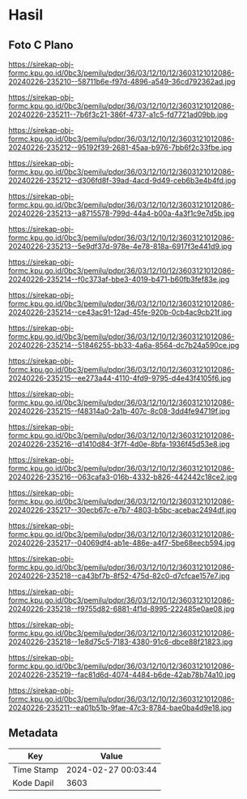 # Hasil

## Foto C Plano

https://sirekap-obj-formc.kpu.go.id/0bc3/pemilu/pdpr/36/03/12/10/12/3603121012086-20240226-235210--58711b6e-f97d-4896-a549-36cd792362ad.jpg

https://sirekap-obj-formc.kpu.go.id/0bc3/pemilu/pdpr/36/03/12/10/12/3603121012086-20240226-235211--7b6f3c21-386f-4737-a1c5-fd7721ad09bb.jpg

https://sirekap-obj-formc.kpu.go.id/0bc3/pemilu/pdpr/36/03/12/10/12/3603121012086-20240226-235212--95192f39-2681-45aa-b976-7bb6f2c33fbe.jpg

https://sirekap-obj-formc.kpu.go.id/0bc3/pemilu/pdpr/36/03/12/10/12/3603121012086-20240226-235212--d306fd8f-39ad-4acd-9d49-ceb6b3e4b4fd.jpg

https://sirekap-obj-formc.kpu.go.id/0bc3/pemilu/pdpr/36/03/12/10/12/3603121012086-20240226-235213--a8715578-799d-44a4-b00a-4a3f1c9e7d5b.jpg

https://sirekap-obj-formc.kpu.go.id/0bc3/pemilu/pdpr/36/03/12/10/12/3603121012086-20240226-235213--5e9df37d-978e-4e78-818a-6917f3e441d9.jpg

https://sirekap-obj-formc.kpu.go.id/0bc3/pemilu/pdpr/36/03/12/10/12/3603121012086-20240226-235214--f0c373af-bbe3-4019-b471-b60fb3fef83e.jpg

https://sirekap-obj-formc.kpu.go.id/0bc3/pemilu/pdpr/36/03/12/10/12/3603121012086-20240226-235214--ce43ac91-12ad-45fe-920b-0cb4ac9cb21f.jpg

https://sirekap-obj-formc.kpu.go.id/0bc3/pemilu/pdpr/36/03/12/10/12/3603121012086-20240226-235214--51846255-bb33-4a6a-8564-dc7b24a590ce.jpg

https://sirekap-obj-formc.kpu.go.id/0bc3/pemilu/pdpr/36/03/12/10/12/3603121012086-20240226-235215--ee273a44-4110-4fd9-9795-d4e43f4105f6.jpg

https://sirekap-obj-formc.kpu.go.id/0bc3/pemilu/pdpr/36/03/12/10/12/3603121012086-20240226-235215--f48314a0-2a1b-407c-8c08-3dd4fe94719f.jpg

https://sirekap-obj-formc.kpu.go.id/0bc3/pemilu/pdpr/36/03/12/10/12/3603121012086-20240226-235216--d1410d84-3f7f-4d0e-8bfa-1936f45d53e8.jpg

https://sirekap-obj-formc.kpu.go.id/0bc3/pemilu/pdpr/36/03/12/10/12/3603121012086-20240226-235216--063cafa3-016b-4332-b826-442442c18ce2.jpg

https://sirekap-obj-formc.kpu.go.id/0bc3/pemilu/pdpr/36/03/12/10/12/3603121012086-20240226-235217--30ecb67c-e7b7-4803-b5bc-acebac2494df.jpg

https://sirekap-obj-formc.kpu.go.id/0bc3/pemilu/pdpr/36/03/12/10/12/3603121012086-20240226-235217--04069df4-ab1e-486e-a4f7-5be68eecb594.jpg

https://sirekap-obj-formc.kpu.go.id/0bc3/pemilu/pdpr/36/03/12/10/12/3603121012086-20240226-235218--ca43bf7b-8f52-475d-82c0-d7cfcae157e7.jpg

https://sirekap-obj-formc.kpu.go.id/0bc3/pemilu/pdpr/36/03/12/10/12/3603121012086-20240226-235218--f9755d82-6881-4f1d-8995-222485e0ae08.jpg

https://sirekap-obj-formc.kpu.go.id/0bc3/pemilu/pdpr/36/03/12/10/12/3603121012086-20240226-235218--1e8d75c5-7183-4380-91c6-dbce88f21823.jpg

https://sirekap-obj-formc.kpu.go.id/0bc3/pemilu/pdpr/36/03/12/10/12/3603121012086-20240226-235219--fac81d6d-4074-4484-b6de-42ab78b74a10.jpg

https://sirekap-obj-formc.kpu.go.id/0bc3/pemilu/pdpr/36/03/12/10/12/3603121012086-20240226-235211--ea01b51b-9fae-47c3-8784-bae0ba4d9e18.jpg


## Metadata

| Key        | Value               |
| ---------- | ------------------- |
| Time Stamp | 2024-02-27 00:03:44 |
| Kode Dapil | 3603                |



